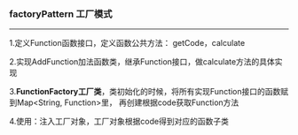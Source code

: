### factoryPattern 工厂模式
---
1.定义Function函数接口，定义函数公共方法： getCode，calculate

2.实现AddFunction加法函数类，继承Function接口，做calculate方法的具体实现

3.**FunctionFactory工厂类**，类初始化的时候，将所有实现Function接口的函数赋到Map<String, Function>里，
再创建根据code获取Function方法

4.使用：注入工厂对象，工厂对象根据code得到对应的函数子类
